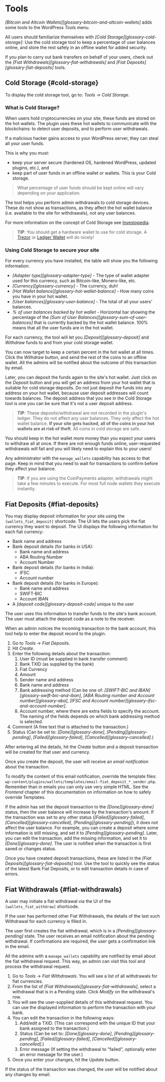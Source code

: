 # Tools

*[Bitcoin and Altcoin Wallets][glossary-bitcoin-and-altcoin-wallets]* adds some tools to the WordPress _Tools_ menu.

All users should familiarize themselves with *[Cold Storage][glossary-cold-storage]*: Use the cold storage tool to keep a percentage of user balances online, and store the rest safely in an offline wallet for added security.

If you plan to carry out bank transfers on behalf of your users, check out the *[Fiat Withdrawals][glossary-fiat-withdrawals]* and *[Fiat Deposits][glossary-fiat-deposits]* tools.

## Cold Storage {#cold-storage}

To display the cold storage tool, go to: _Tools_ &rarr; _Cold Storage_.

### What is Cold Storage?

When users hold cryptocurrencies on your site, these funds are stored on the hot wallets. The plugin uses these hot wallets to communicate with the blockchains: to detect user deposits, and to perform user withdrawals.

If a malicious hacker gains access to your WordPress server, they can steal all your user funds.

This is why you must:

- keep your server secure (hardened OS, hardened WordPress, updated plugins, etc.), and
- keep part of user funds in an offline wallet or wallets. This is your Cold storage.

> What percentage of user funds should be kept online will vary depending on your application.

The tool helps you perform admin withdrawals to cold storage devices. These do not show as transactions, as they affect the hot wallet balance (i.e. available to the site for withdrawals), not any user balances.

For more information on the concept of Cold Storage see [Investopedia][investopedia-cs].

> **TIP**: You should get a hardware wallet to use for cold storage. A [Trezor][trezor] or [Ledger Wallet][ledger] will do nicely!


### Using Cold Storage to secure your site

For every currency you have installed, the table will show you the following information:

- *[Adapter type][glossary-adapter-type]* - The type of wallet adapter used for this currency, such as Bitcoin-like, Monero-like, etc.
- *[Currency][glossary-currency]* - The currency, duh!
- *[Hot Wallet balance][glossary-hot-wallet-balance]* - How many coins you have in your hot wallet. 
- *[User balances][glossary-user-balance]* - The total of all your users' balances.
- *% of user balances backed by hot wallet* - Horizontal bar showing the percentage of the *[Sum of User Balances][glossary-sum-of-user-balances]* that is currently backed by the hot wallet balance. 100% means that all the user funds are in the hot wallet.

For each currency, the tool will let you *[Deposit][glossary-deposit]* and *Withdraw* funds to and from your cold storage wallet.

You can now target to keep a certain percent in the hot wallet at all times. Click the _Withdraw_ button, and send the rest of the coins to an offline wallet. All the admins will be notified about the outcome of this transaction by email.

Later, you can deposit the funds again to the site's hot wallet. Just click on the _Deposit_ button and you will get an address from your hot wallet that is suitable for cold storage deposits. Do not just deposit the funds into any address on your hot wallet, because user deposit addresses will count towards balances. The deposit address that you see in the Cold Storage tool is one you can be sure that it's not a user deposit address.

> **TIP**: These deposits/withdrawal are not recorded in the plugin's ledger. They do not affect any user balances. They only affect the hot wallet balance. **If your site gets hacked, all of the coins in your hot wallets are at risk of theft**. All coins in cold storage are safe.

You should keep in the hot wallet more money than you expect your users to withdraw all at once. If there are not enough funds online, user-requested withdrawals will fail and you will likely need to explain this to your users!

Any administrator with the `manage_wallets` capability has access to that page. Keep in mind that you need to wait for transactions to confirm before they affect your balance.

> **TIP**: If you are using the CoinPayments adapter, withdrawals might take a few minutes to execute. For most full node wallets they execute instantly.


## Fiat Deposits {#fiat-deposits}

You may display deposit information for your site using the `[wallets_fiat_deposit]` shortcode. The UI lets the users pick the fiat currency they want to deposit. The UI displays the following information for each fiat currency:

- Bank name and address
- Bank deposit details (for banks in USA):
  - Bank name and address
  - ABA Routing Number
  - Account Number
- Bank deposit details (for banks in India):
  - IFSC
  - Account number
- Bank deposit details (for banks in Europe):
  - Bank name and address
  - SWIFT-BIC
  - Account IBAN
- A *[deposit code][glossary-deposit-code]* unique to the user

The user uses this information to transfer funds to the site's bank account. The user must attach the deposit code as a note to the receiver.

When an admin notices the incoming transaction to the bank account, this tool help to enter the deposit record to the plugin.

1. Go to _Tools_ &rarr; _Fiat Deposits_.
2. Hit _Create_.
3. Enter the following details about the transaction:
	1. User ID (must be supplied in bank transfer comment)
	2. Bank TXID (as supplied by the bank)
	3. Fiat Currency
	4. Amount
	5. Sender name and address
	6. Bank name and address
	7. Bank addressing method (Can be one of: *[SWIFT-BIC and IBAN][glossary-swift-bic-and-iban]*, *[ABA Routing number and Account number][glossary-aba]*, *[IFSC and Account number][glossary-ifsc-and-account-number]*.
	8. Account number, where there are extra fields to specify the account. The naming of the fields depends on which bank addressing method is selected.
4. Comment (A free text that is attached to the transaction.)
5. Status (Can be set to: *[Done][glossary-done]*, *[Pending][glossary-pending]*, *[Failed][glossary-failed]*, *[Cancelled][glossary-cancelled]*.)

After entering all the details, hit the _Create_ button and a deposit transaction will be created for that user and currency.

Once you create the deposit, the user will receive an *email notification* about the transaction.

To modify the content of this email notification, override the template files: `wp-content/plugins/wallets/templates/email-fiat_deposit_*_sender.php`. Remember than in emails you can only use very simple HTML. See the *Frontend* chapter of this documentation on information on how to safely override Templates.

If the admin has set the deposit transaction to the *[Done][glossary-done]* status, then the user balance will increase by the transaction's amount. If the transaction was set to any other status (*[Failed][glossary-failed]*, *[Cancelled][glossary-cancelled]*, *[Pending][glossary-pending]*), it does not affect the user balance. For example, you can create a deposit where some information is still missing, and set it to *[Pending][glossary-pending]*. Later, you can edit the transaction, add the missing information, and set it to *[Done][glossary-done]*. The user is notified when the transaction is first saved or changes status.

Once you have created deposit transactions, these are listed in the *[Fiat Deposits][glossary-fiat-deposits]* tool. Use the tool to quickly see the status of the latest Bank Fiat Deposits, or to edit transaction details in case of errors.


## Fiat Withdrawals {#fiat-withdrawals}

A user may initiate a fiat withdrawal via the UI of the `[wallets_fiat_withdraw]` shortcode.

If the user has performed other Fiat Withdrawals, the details of the last such Withdrawal for each currency is filled in.

The user first creates the fiat withdrawal, which is in a *[Pending][glossary-pending]* state. The user receives an email notification about the pending withdrawal. If confirmations are required, the user gets a confirmation link in the email.

All the admins with a `manage_wallets` capability are notified by email about the fiat withdrawal request. This way, an admin can visit this tool and process the withdrawal request.

1. Go to _Tools_ &rarr; _Fiat Withdrawals_. You will see a list of all withdrawals for fiat currencies.
2. From the list of *[Fiat Withdrawals][glossary-fiat-withdrawals]*, select a withdrawal that is in a Pending state. Click *Modify* on the withdrawal's row.
3. You will see the user-supplied details of this withdrawal request. You can use the displayed information to perform the transaction with your bank.
4. You can edit the transaction in the following ways:
   1. Add/edit a TXID. (This can correspond with the unique ID that your bank assigned to the transaction.)
   2. Status (Can be set to: *[Done][glossary-done]*, *[Pending][glossary-pending]*, *[Failed][glossary-failed]*, *[Cancelled][glossary-cancelled]*.)
   3. Error message (If setting the withdrawal to "failed", optionally enter an error message for the user.)
5. Once you enter your changes, hit the _Update_ button.

If the status of the transaction was changed, the user will be notified about any changes by email.


[trezor]: https://shop.trezor.io?a=dashed-slug.net
[ledger]: https://www.ledgerwallet.com/r/fd5d
[investopedia-cs]: https://www.investopedia.com/terms/c/cold-storage.asp
